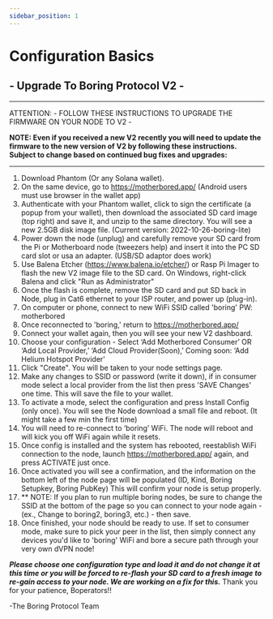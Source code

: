 ```yaml
---
sidebar_position: 1
---
```

# Configuration Basics

## - Upgrade To Boring Protocol V2 -

---
ATTENTION: - FOLLOW THESE INSTRUCTIONS TO UPGRADE THE FIRMWARE ON YOUR NODE TO V2 -

**NOTE: Even if you received a new V2 recently you will need to update the firmware to the new version of V2 by following these instructions. Subject to change based on continued bug fixes and upgrades:**

---

1. Download Phantom (Or any Solana wallet).
2. On the same device, go to <https://motherbored.app/> (Android users must use browser in the wallet app)
3. Authenticate with your Phantom wallet, click to sign the certificate (a popup from your wallet), then download the associated SD card image (top right) and save it, and unzip to the same directory. You will see a new 2.5GB disk image file. (Current version: 2022-10-26-boring-lite)
4. Power down the node (unplug) and carefully remove your SD card from the Pi or Motherboard node (tweezers help) and insert it into the PC SD card slot or usa an adapter. (USB/SD adaptor does work)
5. Use Balena Etcher (<https://www.balena.io/etcher/>) or Rasp Pi Imager to flash the new V2 image file to the SD card. On Windows, right-click Balena and click "Run as Administrator"
6. Once the flash is complete, remove the SD card and put SD back in Node, plug in Cat6 ethernet to your ISP router, and power up (plug-in).
7. On computer or phone, connect to new WiFi SSID called 'boring' PW: motherbored
8. Once reconnected to 'boring,' return to <https://motherbored.app/>
9. Connect your wallet again, then you will see your new V2 dashboard.
10. Choose your configuration - Select ‘Add Motherbored Consumer’ OR ‘Add Local Provider,’ ‘Add Cloud Provider(Soon),’ Coming soon: ‘Add Helium Hotspot Provider'
11. Click "Create". You will be taken to your node settings page.
12. Make any changes to SSID or password (write it down), if in consumer mode select a local provider from the list then press 'SAVE Changes' one time. This will save the file to your wallet.  
13. To activate a mode, select the configuration and press Install Config (only once). You will see the Node download a small file and reboot. (It might take a few min the first time)
14. You will need to re-connect to ‘boring’ WiFi. The node will reboot and will kick you off WiFi again while it resets.
15. Once config is installed and the system has rebooted, reestablish WiFi connection to the node, launch <https://motherbored.app/> again, and press ACTIVATE just once.
16. Once activated you will see a confirmation, and the information on the bottom left of the node page will be populated (ID, Kind, Boring Setupkey, Boring PubKey) This will confirm your node is setup properly.
17. ** NOTE: If you plan to run multiple boring nodes, be sure to change the SSID at the bottom of the page so you can connect to your node again - (ex., Change to boring2, boring3, etc.) - then save.
18. Once finished, your node should be ready to use. If set to consumer mode, make sure to pick your peer in the list, then simply connect any devices you'd like to 'boring' WiFi and bore a secure path through your very own dVPN node!

***Please choose one configuration type and load it and do not change it at this time or you will be forced to re-flash your SD card to a fresh image to re-gain access to your node. We are working on a fix for this.***
Thank you for your patience, Boperators!!

-The Boring Protocol Team

